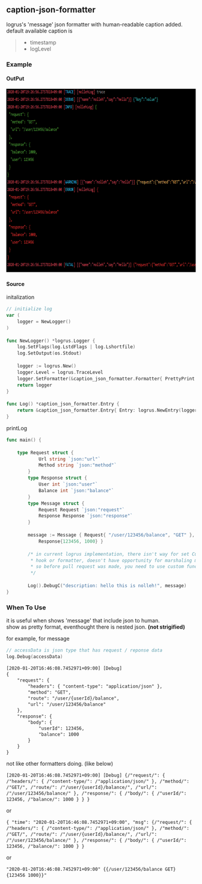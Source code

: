 ## caption-json-formatter
logrus's 'message' json formatter with human-readable caption added.  
default available caption is 

> * timestamp
> * logLevel
>

### Example 

#### OutPut  

<img src="docs/images/example_02.png" alt="example" width="800" height="488"/>


#### Source
initalization
```go
// initialize log
var (
	logger = NewLogger()
)

func NewLogger() *logrus.Logger {
	log.SetFlags(log.LstdFlags | log.Lshortfile)
	log.SetOutput(os.Stdout)

	logger := logrus.New()
	logger.Level = logrus.TraceLevel
	logger.SetFormatter(&caption_json_formatter.Formatter{ PrettyPrint: true })
	return logger
}

func Log() *caption_json_formatter.Entry {
	return &caption_json_formatter.Entry{ Entry: logrus.NewEntry(logger) }
}
```

printLog
```go
func main() {

    type Request struct {
            Url string `json:"url"`
            Method string `json:"method"`
        }
        type Response struct {
            User int `json:"user"`
            Balance int `json:"balance"`
        }
        type Message struct {
            Request Request `json:"request"`
            Response Response `json:"response"`
        }
    
        message := Message { Request{ "/user/123456/balance", "GET" },
            Response{123456, 1000} }

        /* in current logrus implementation, there isn't way for set Custom Entry
         * hook or formatter, doesn't have opportunity for marshaling message.
         * so before pull request was made, you need to use custom function to use extended entry.
         */

        Log().DebugC("description: hello this is nolleh!", message)
}
```

### When To Use 
it is useful when shows 'message' that include json to human.   
show as pretty format, eventhought there is nested json. **(not strigified)**

for example, for message 

````go
// accessData is json type that has request / reponse data
log.Debug(accessData)
````

````
[2020-01-20T16:46:08.7452971+09:00] [Debug]
{
    "request": {
        "headers": { "content-type": "application/json" }, 
        "method": "GET", 
        "route": "/user/{userId}/balance",
        "url": "/user/123456/balance"
    }, 
    "response": {
        "body": {
            "userId": 123456,
            "balance": 1000
        }
    }
}
````

not like other formatters doing. (like below)

```
[2020-01-20T16:46:08.7452971+09:00] [Debug] {/"request/": { /"headers/": { /"content-type/": /"application/json/" }, /"method/": /"GET/", /"route/": /"/user/{userId}/balance/", /"url/": /"/user/123456/balance/" }, /"response/": { /"body/": { /"userId/": 123456, /"balance/": 1000 } } }
```

or 


```
{ "time": "2020-01-20T16:46:08.7452971+09:00", "msg": {/"request/": { /"headers/": { /"content-type/": /"application/json/" }, /"method/": /"GET/", /"route/": /"/user/{userId}/balance/", /"url/": /"/user/123456/balance/" }, /"response/": { /"body/": { /"userId/": 123456, /"balance/": 1000 } }
```

or

```
"2020-01-20T16:46:08.7452971+09:00" {{/user/123456/balance GET} {123456 1000}}"
```